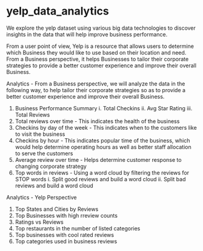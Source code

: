 # yelp_data_analytics
We explore the yelp dataset using various big data technologies to discover insights in the data that will help improve business performance.

From a user point of view, Yelp is a resource that allows users to determine which Business they would like to use based on their location and need. From a Business perspective, it helps Businesses to tailor their corporate strategies to provide a better customer experience and improve their overall Business.

Analytics - From a Business perspective, we will analyze the data in the following way, to help tailor their corporate strategies so as to provide a better customer experience and improve their overall Business.
  1. Business Performance Summary
    i. Total Checkins
    ii. Avg Star Rating
    iii. Total Reviews
  2. Total reviews over time - This indicates the health of the business 
  3. Checkins by day of the week - This indicates when to the customers like to visit the business
  4. Checkins by hour - This indicates popular time of the business, which would help determine operating hours as well as better staff allocation to serve the customers
  5. Average review over time - Helps determine customer response to changing corporate strategy
  6. Top words in reviews - Using a word cloud by filtering the reviews for STOP words
   i. Split good reviews and build a word cloud
   ii. Split bad reviews and build a word cloud
  
  Analytics - Yelp Perspective
  1. Top States and Cities by Reviews
  2. Top Businesses with high rreview counts
  3. Ratings vs Reviews
  4. Top restaurants in the number of listed categories
  5. Top businesses with cool rated reviews
  6. Top categories used in business reviews
